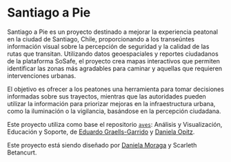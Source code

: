 # Santiago a Pie
Santiago a Pie es un proyecto destinado a mejorar la experiencia peatonal en la ciudad de Santiago, Chile, proporcionando a los transeúntes información visual sobre la percepción de seguridad y la calidad de las rutas que transitan. Utilizando datos geoespaciales y reportes ciudadanos de la plataforma SoSafe, el proyecto crea mapas interactivos que permiten identificar las zonas más agradables para caminar y aquellas que requieren intervenciones urbanas.

El objetivo es ofrecer a los peatones una herramienta para tomar decisiones informadas sobre sus trayectos, mientras que las autoridades pueden utilizar la información para priorizar mejoras en la infraestructura urbana, como la iluminación o la vigilancia, basándose en la percepción ciudadana.

Este proyecto utiliza como base el repositorio [`aves`](https://github.com/zorzalerrante/aves): Análisis y Visualización, Educación y Soporte, de [Eduardo Graells-Garrido](http://www.datagramas.cl) y [Daniela Opitz](https://calipsotornasol.github.io/).

Este proyecto está siendo diseñado por [Daniela Moraga](https://github.com/danielamoraga/) y Scarleth Betancurt.
